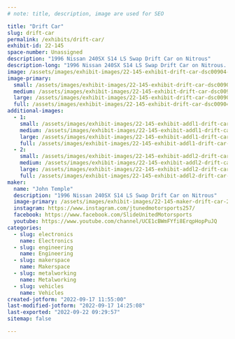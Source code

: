 ```yaml
---
# note: title, description, image are used for SEO

title: "Drift Car"
slug: drift-car
permalink: /exhibits/drift-car/
exhibit-id: 22-145
space-number: Unassigned
description: "1996 Nissan 240SX S14 LS Swap Drift Car on Nitrous"
description-long: "1996 Nissan 240SX S14 LS Swap Drift Car on Nitrous.  Car and Driver Competes in Florida Pro-Amateur Series US Drift Circuit and Klutch Kickers"
image: /assets/images/exhibit-images/22-145-exhibit-drift-car-dsc00904-74-large.jpg
image-primary: 
  small: /assets/images/exhibit-images/22-145-exhibit-drift-car-dsc00904-74-small.jpg
  medium: /assets/images/exhibit-images/22-145-exhibit-drift-car-dsc00904-74-medium.jpg
  large: /assets/images/exhibit-images/22-145-exhibit-drift-car-dsc00904-74-large.jpg
  full: /assets/images/exhibit-images/22-145-exhibit-drift-car-dsc00904-74-full.jpg
additional-images: 
  - 1:
    small: /assets/images/exhibit-images/22-145-exhibit-addl1-drift-car-20220827-112445-small.jpg
    medium: /assets/images/exhibit-images/22-145-exhibit-addl1-drift-car-20220827-112445-medium.jpg
    large: /assets/images/exhibit-images/22-145-exhibit-addl1-drift-car-20220827-112445-large.jpg
    full: /assets/images/exhibit-images/22-145-exhibit-addl1-drift-car-20220827-112445-full.jpg
  - 2:
    small: /assets/images/exhibit-images/22-145-exhibit-addl2-drift-car-44-296185131-3407056486275218-9176523083306242816-n-856-small.jpg
    medium: /assets/images/exhibit-images/22-145-exhibit-addl2-drift-car-44-296185131-3407056486275218-9176523083306242816-n-856-medium.jpg
    large: /assets/images/exhibit-images/22-145-exhibit-addl2-drift-car-44-296185131-3407056486275218-9176523083306242816-n-856-large.jpg
    full: /assets/images/exhibit-images/22-145-exhibit-addl2-drift-car-44-296185131-3407056486275218-9176523083306242816-n-856-full.jpg
maker: 
  name: "John Temple"
  description: "1996 Nissan 240SX S14 LS Swap Drift Car on Nitrous"
  image-primary: /assets/images/exhibit-images/22-145-maker-drift-car-296185131-3407056486275218-9176523083306242816-n-medium.jpg
  instagram: https://www.instagram.com/jtunedmotorsports257/
  facebook: https://www.facebook.com/SlideUnitedMotorsports
  youtube: https://www.youtube.com/channel/UCE1cBWmFYfi8ErqpHopPuJQ
categories: 
  - slug: electronics
    name: Electronics
  - slug: engineering
    name: Engineering
  - slug: makerspace
    name: Makerspace
  - slug: metalworking
    name: Metalworking
  - slug: vehicles
    name: Vehicles
created-jotform: "2022-09-17 11:55:00"
last-modified-jotform: "2022-09-17 14:25:08"
last-exported: "2022-09-22 09:29:57"
sitemap: false

---
```

